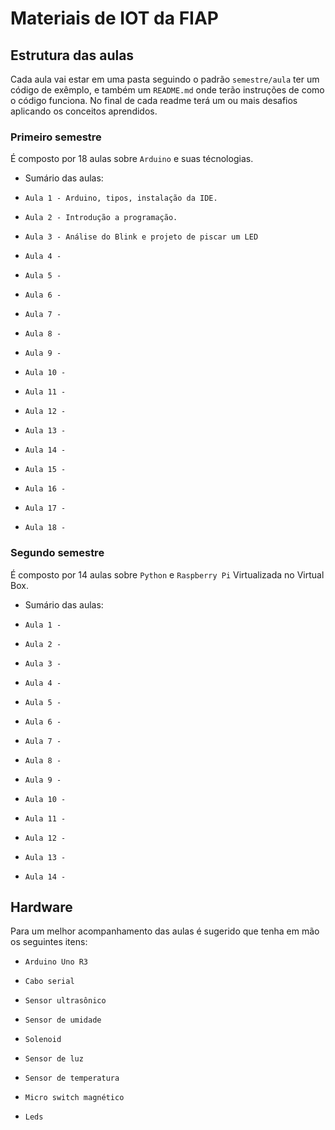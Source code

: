 # Materiais de IOT da FIAP

## Estrutura das aulas
Cada aula vai estar em uma pasta seguindo o padrão `semestre/aula` ter um código de exêmplo,
e também um `README.md` onde terão instruções de como o código funciona. No final de cada readme terá
um ou mais desafios aplicando os conceitos aprendidos.


### Primeiro semestre

É composto por 18 aulas sobre `Arduino` e suas técnologias.

 - Sumário das aulas:

  * `Aula 1 - Arduino, tipos, instalação da IDE.`

  * `Aula 2 - Introdução a programação.`

  * `Aula 3 - Análise do Blink e projeto de piscar um LED`

  * `Aula 4 - `

  * `Aula 5 - `

  * `Aula 6 - `

  * `Aula 7 - `

  * `Aula 8 - `

  * `Aula 9 - `

  * `Aula 10 - `

  * `Aula 11 - `

  * `Aula 12 - `

  * `Aula 13 - `

  * `Aula 14 - `

  * `Aula 15 - `

  * `Aula 16 - `

  * `Aula 17 - `

  * `Aula 18 - `


### Segundo semestre

É composto por 14 aulas sobre `Python` e `Raspberry Pi` Virtualizada no Virtual Box.
 - Sumário das aulas:

  * `Aula 1 - `

  * `Aula 2 - `

  * `Aula 3 - `

  * `Aula 4 - `

  * `Aula 5 - `

  * `Aula 6 - `

  * `Aula 7 - `

  * `Aula 8 - `

  * `Aula 9 - `

  * `Aula 10 - `

  * `Aula 11 - `

  * `Aula 12 - `

  * `Aula 13 - `

  * `Aula 14 - `

## Hardware

Para um melhor acompanhamento das aulas é sugerido que tenha em mão os seguintes itens:

* `Arduino Uno R3`

* `Cabo serial`

* `Sensor ultrasônico`

* `Sensor de umidade`

* `Solenoid `

* `Sensor de luz`

* `Sensor de temperatura`

* `Micro switch magnético`

* `Leds`
